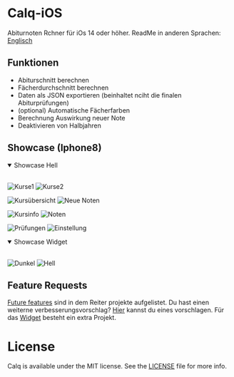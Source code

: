 # Calq-iOS
Abiturnoten Rchner für iOs 14 oder höher.
ReadMe in anderen Sprachen: [Englisch](https://github.com/AKORA-Studios/Calq/blob/master/README.md)

## Funktionen
* Abiturschnitt berechnen
* Fächerdurchschnitt berechnen
* Daten als JSON exportieren (beinhaltet nciht die finalen Abiturprüfungen)
* (optional) Automatische Fächerfarben
* Berechnung Auswirkung neuer Note
* Deaktivieren von Halbjahren


## Showcase (Iphone8)
<details open>
<summary>Showcase Hell</summary>
<br>
  
![Kurse1](https://media.discordapp.net/attachments/819922260424785920/929342867476979742/unknown.png?width=369&height=656)
![Kurse2](https://media.discordapp.net/attachments/819922260424785920/929343073262133288/unknown.png?width=369&height=656)

![Kursübersicht](https://media.discordapp.net/attachments/867129329363976212/922541369136910336/unknown.png?width=369&height=656)
![Neue Noten](https://media.discordapp.net/attachments/867129329363976212/925812132656840754/unknown.png?width=369&height=656)

![Kursinfo](https://media.discordapp.net/attachments/819922260424785920/929343353399672892/unknown.png?width=369&height=656)
![Noten](https://media.discordapp.net/attachments/867129329363976212/922541355677405224/unknown.png?width=369&height=656)
  
![Prüfungen](https://media.discordapp.net/attachments/819922260424785920/929342845142327346/unknown.png?width=369&height=656)
![Einstellung](https://media.discordapp.net/attachments/867129329363976212/921790908263964672/unknown.png?width=369&height=656)
</details>

<details open>
<summary>Showcase Widget</summary>
<br>
  
![Dunkel](https://media.discordapp.net/attachments/819922260424785920/926869048753549372/unknown.png?width=304&height=657)
![Hell](https://media.discordapp.net/attachments/819922260424785920/926869082903568434/unknown.png?width=304&height=657)
</details
<br>

## Feature Requests
[Future features](https://github.com/AKORA-Studios/Calq/projects2) sind in dem Reiter projekte aufgelistet. Du hast einen weiterne verbesserungsvorschlag? [Hier](https://github.com/AKORA-Studios/Calq/issues) kannst du eines vorschlagen. Für das [Widget](https://github.com/AKORA-Studios/Calq/projects/1) besteht ein extra Projekt.

# License
Calq is available under the MIT license. See the [LICENSE](https://github.com/AKORA-Studios/Calq-iOS/blob/main/LICENSE) file for more info.

